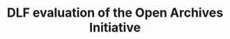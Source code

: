 ---
layout: report
pub_date: 2001-01-03
title: "DLF evaluation of the Open Archives Initiative"
authors: 
    - Greenstein, Daniel
redirect_to: https://old.diglib.org/architectures/testbed.htm
org: DLF
description: ""
---